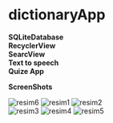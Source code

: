 # dictionaryApp

**SQLiteDatabase**<br>
**RecyclerView**<br>
**SearcView**<br>
**Text to speech**<br> 
**Quize App**
<br>

**ScreenShots**

![resim6](https://github.com/aliyayman/dictionaryApp/blob/master/app/src/main/res/drawable/resim6_200x400.png)
![resim1](https://github.com/aliyayman/dictionaryApp/blob/master/app/src/main/res/drawable/resim1_200x400.png)
![resim2](https://github.com/aliyayman/dictionaryApp/blob/master/app/src/main/res/drawable/resim2_1_200x400.png)<br>
![resim3](https://github.com/aliyayman/dictionaryApp/blob/master/app/src/main/res/drawable/resim3_200x400.png)
![resim4](https://github.com/aliyayman/dictionaryApp/blob/master/app/src/main/res/drawable/resim4_200x400.png)
![resim5](https://github.com/aliyayman/dictionaryApp/blob/master/app/src/main/res/drawable/resim5_200x400.png)



